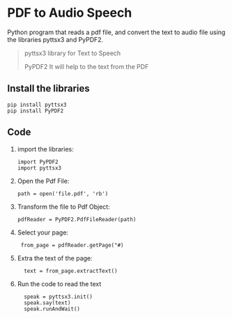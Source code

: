 # PDF to Audio Speech

Python program that reads a pdf file, and convert the text to audio file
using the libraries pyttsx3 and PyPDF2.

> pyttsx3 library for Text to Speech
> 
> PyPDF2 It will help to the text from the PDF
 
## Install the libraries

    pip install pyttsx3
    pip install PyPDF2

## Code

1. import the libraries:
    
       import PyPDF2
       import pyttsx3
2. Open the Pdf File:

       path = open('file.pdf', 'rb')
3. Transform the file to Pdf Object:
   
       pdfReader = PyPDF2.PdfFileReader(path)
4. Select your page:

        from_page = pdfReader.getPage("#)
5. Extra the text of the page:
      
         text = from_page.extractText()
6. Run the code to read the text

         speak = pyttsx3.init()
         speak.say(text)
         speak.runAndWait()